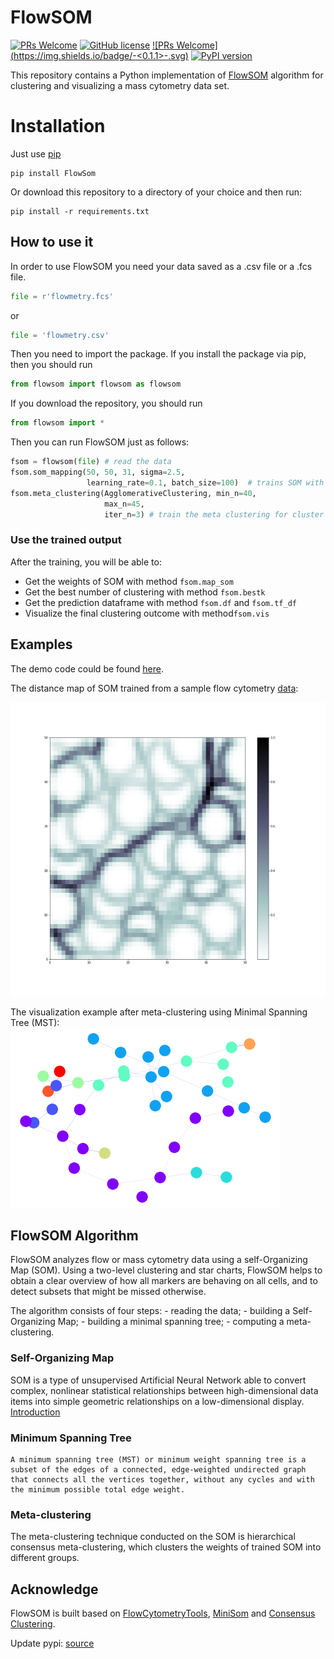 # FlowSOM

[![PRs Welcome](https://img.shields.io/badge/PRs-welcome-brightgreen.svg?style=flat-square)](https://github.com/Hatchin/FlowSOM/pulls)
[![GitHub license](https://img.shields.io/github/license/Naereen/StrapDown.js.svg)](https://github.com/Hatchin/Mann-Whitney-U-Test/blob/master/LICENSE)
[![PRs Welcome](https://img.shields.io/badge/<pypi version>-<0.1.1>-<green>.svg)](https://pypi.org/project/FlowSom/)
[![PyPI version](https://badge.fury.io/py/ansicolortags.svg)](https://pypi.org/project/FlowSom/)


This repository contains a Python implementation of [FlowSOM](http://bioconductor.org/packages/release/bioc/html/FlowSOM.html) algorithm for clustering and visualizing a mass cytometry data set. 

# Installation
Just use [pip](https://pypi.org/project/FlowSom/)
    
    pip install FlowSom
  
Or download this repository to a directory of your choice and then run:

    pip install -r requirements.txt
    
    
How to use it
------------------
In order to use FlowSOM you need your data saved as a .csv file or a .fcs file.
```python
file = r'flowmetry.fcs'
```
or 
```python
file = 'flowmetry.csv'
```
Then you need to import the package. If you install the package via pip, then you should run
```python
from flowsom import flowsom as flowsom
```
If you download the repository, you should run
```python
from flowsom import *
```

Then you can run FlowSOM just as follows:
```python
fsom = flowsom(file) # read the data
fsom.som_mapping(50, 50, 31, sigma=2.5, 
                 learning_rate=0.1, batch_size=100)  # trains SOM with 100 iterations
fsom.meta_clustering(AgglomerativeClustering, min_n=40, 
                     max_n=45, 
                     iter_n=3) # train the meta clustering for cluster in range(40,45)       
```

### Use the trained output

After the training, you will be able to:

* Get the weights of SOM with method `fsom.map_som`
* Get the best number of clustering with method `fsom.bestk`
* Get the prediction dataframe with method `fsom.df` and `fsom.tf_df`
* Visualize the final clustering outcome with method`fsom.vis`

Examples
-------------------------
The demo code could be found [here](https://github.com/Hatchin/FlowSOM/blob/master/demo/demo.ipynb).

The distance map of SOM trained from a sample flow cytometry [data](https://github.com/Hatchin/FlowSOM/blob/master/demo/flowmetry_transformed.csv):

<img src="https://github.com/Hatchin/FlowSOM/blob/master/img/som.png" alt="Flow example">

The visualization example after meta-clustering using Minimal Spanning Tree (MST):
<img src="https://github.com/Hatchin/FlowSOM/blob/master/img/mst.png" alt="MST example">

FlowSOM Algorithm
--------------------------

FlowSOM analyzes flow or mass cytometry data using a self-Organizing Map (SOM). Using a two-level clustering and star charts, FlowSOM helps to obtain a clear overview of how all markers are behaving on all cells, and to detect subsets that might be missed otherwise. 

The algorithm consists of four steps: 
    - reading the data;
    - building a Self-Organizing Map;
    - building a minimal spanning tree;
    - computing a meta-clustering. 
    
### Self-Organizing Map
SOM is a type of unsupervised Artificial Neural Network able to convert complex, nonlinear statistical relationships between high-dimensional data items into simple geometric relationships on a low-dimensional display. [Introduction](https://heartbeat.fritz.ai/introduction-to-self-organizing-maps-soms-98e88b568f5d)

### Minimum Spanning Tree
```
A minimum spanning tree (MST) or minimum weight spanning tree is a subset of the edges of a connected, edge-weighted undirected graph that connects all the vertices together, without any cycles and with the minimum possible total edge weight.
```

### Meta-clustering
The meta-clustering technique conducted on the SOM is hierarchical consensus meta-clustering, which clusters the weights of trained SOM into different groups. 

Acknowledge
-----------------
FlowSOM is built based on [FlowCytometryTools](https://github.com/eyurtsev/FlowCytometryTools), [MiniSom](https://github.com/JustGlowing/minisom) and [Consensus Clustering](https://github.com/ZigaSajovic/Consensus_Clustering).

Update pypi: [source](https://stackoverflow.com/questions/52700692/a-guide-for-updating-packages-on-pypi)
